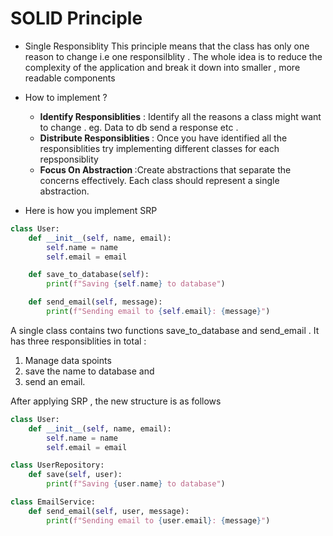 # SOLID Principle 

-  Single Responsiblity 
This principle means that the class has only one reason to change i.e one responsilblity . The whole idea is to reduce the complexity of the application and break it down into smaller , more readable components 

- How to implement ? 
    - <b>Identify Responsiblities</b> : Identify all the reasons a class might want to change . eg. Data to db send a response etc . 
    - <b>Distribute Responsiblities </b> : Once you have identified all the responsiblities try implementing different classes for each repsponsiblity 
    - <b> Focus On Abstraction </b> :Create abstractions that separate the concerns effectively. Each class should represent a single abstraction.

- Here is how you implement SRP 

```python
class User:
    def __init__(self, name, email):
        self.name = name
        self.email = email

    def save_to_database(self):
        print(f"Saving {self.name} to database")

    def send_email(self, message):
        print(f"Sending email to {self.email}: {message}")
```

A single class contains two functions save_to_database  and send_email . It has three responsiblities in total : 

1. Manage data spoints  
2. save the name to database and
3. send an email. 

After applying SRP , the new structure is as follows
```python
class User:
    def __init__(self, name, email):
        self.name = name
        self.email = email

class UserRepository:
    def save(self, user):
        print(f"Saving {user.name} to database")

class EmailService:
    def send_email(self, user, message):
        print(f"Sending email to {user.email}: {message}")
```
